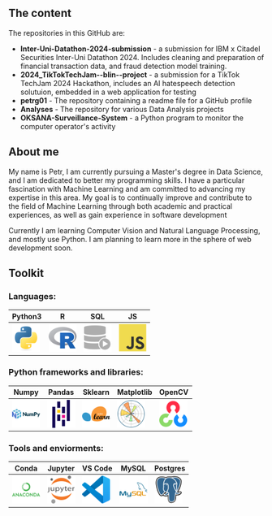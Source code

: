 ## The content
The repositories in this GitHub are:
- **Inter-Uni-Datathon-2024-submission** - a submission for IBM x Citadel Securities Inter-Uni Datathon 2024. Includes cleaning and preparation of financial transaction data, and fraud detection model training.
- **2024_TikTokTechJam--blin--project** - a submission for a TikTok TechJam 2024 Hackathon, includes an AI hatespeech detection solutuion, embedded in a web application for testing
- **petrg01** - The repository containing a readme file for a GitHub profile
- **Analyses** - The repository for various Data Analysis projects
- **OKSANA-Surveillance-System** - a Python program to monitor the computer operator's activity

## About me
My name is Petr, I am currently pursuing a Master's degree in Data Science, and I am dedicated to better my programming skills. I have a particular fascination with Machine Learning and am committed to advancing my expertise in this area. My goal is to continually improve and contribute to the field of Machine Learning through both academic and practical experiences, as well as gain experience in software development

Currently I am learning Computer Vision and Natural Language Processing, and mostly use Python. I am planning to learn more in the sphere of web development soon.

## Toolkit
### Languages:
| Python3 | R | SQL | JS |
|----------|----------|----------|-----|
|<img src="https://github.com/devicons/devicon/blob/master/icons/python/python-original.svg" title="Python"  alt="Python" width="55" height="55"/>|<img src="https://github.com/devicons/devicon/blob/master/icons/r/r-original.svg" title="R"  alt="R" width="55" height="55"/>|<img src="https://github.com/devicons/devicon/blob/master/icons/sqldeveloper/sqldeveloper-plain.svg" title="SQL"  alt="SQL" width="55" height="55"/>|<img src="https://github.com/devicons/devicon/blob/master/icons/javascript/javascript-original.svg" title="JavaS"  alt="JavaS" width="55" height="55"/>

  

### Python frameworks and libraries:

| Numpy | Pandas | Sklearn | Matplotlib | OpenCV |
|----------|----------|----------|----------|----------|
| <img src="https://github.com/devicons/devicon/blob/master/icons/numpy/numpy-original-wordmark.svg" title="Numpy" alt="Numpy" width="55" height="55"/>|  <img src="https://github.com/devicons/devicon/blob/master/icons/pandas/pandas-original.svg" title="Pandas" alt="Pandas" width="55" height="55"/>|  <img src="https://github.com/devicons/devicon/blob/master/icons/scikitlearn/scikitlearn-original.svg" title="sklearn" alt="sklearn" width="55" height="55"/>|  <img src="https://github.com/devicons/devicon/blob/master/icons/matplotlib/matplotlib-original.svg" title="mpl" alt="mpl" width="55" height="55"/>| <img src="https://github.com/devicons/devicon/blob/master/icons/opencv/opencv-original.svg" title="mpl" alt="mpl" width="55" height="55"/>|



### Tools and enviorments:

| Conda | Jupyter | VS Code | MySQL | Postgres
|----------|----------|----------|----------|----------|
|<img src="https://github.com/devicons/devicon/blob/master/icons/anaconda/anaconda-original-wordmark.svg" title="Anaconda" alt="Conda" width="55" height="55"/>|<img src="https://github.com/devicons/devicon/blob/master/icons/jupyter/jupyter-original-wordmark.svg" title="Jupiter" alt="Jupiter" width="55" height="55"/>|<img src="https://github.com/devicons/devicon/blob/master/icons/vscode/vscode-original.svg" title="VSC" alt="VSC" width="55" height="55"/>|<img src="https://github.com/devicons/devicon/blob/master/icons/mysql/mysql-original-wordmark.svg" title="MySQL" alt="MySQL" width="55" height="55"/>|<img src="https://github.com/devicons/devicon/blob/master/icons/postgresql/postgresql-original.svg" title="pg" alt="pg" width="55" height="55"/>|



<!--
**petrg01/petrg01** is a ✨ _special_ ✨ repository because its `README.md` (this file) appears on your GitHub profile.

Here are some ideas to get you started:

- 🔭 I’m currently working on ...
- 🌱 I’m currently learning ...
- 👯 I’m looking to collaborate on ...
- 🤔 I’m looking for help with ...
- 💬 Ask me about ...
- 📫 How to reach me: ...
- 😄 Pronouns: ...
- ⚡ Fun fact: ...
-->
